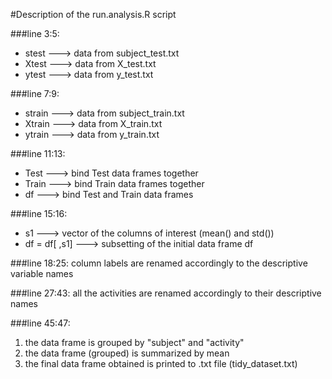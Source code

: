 #Description of the run.analysis.R script

###line 3:5:
 * stest ---> data from subject_test.txt
 * Xtest ---> data from X_test.txt
 * ytest ---> data from y_test.txt

###line 7:9:
* strain ---> data from subject_train.txt
* Xtrain ---> data from X_train.txt
* ytrain ---> data from y_train.txt

###line 11:13:
* Test ---> bind Test data frames together
* Train ---> bind Train data frames together
* df ---> bind Test and Train data frames

###line 15:16:
* s1 ---> vector of the columns of interest (mean() and std())
* df = df[ ,s1] ---> subsetting of the initial data frame df

###line 18:25:
column labels are renamed accordingly to the descriptive variable names

###line 27:43:
all the activities are renamed accordingly to their descriptive names

###line 45:47:
1. the data frame is grouped by "subject" and "activity"
2. the data frame (grouped) is summarized by mean
3. the final data frame obtained is printed to .txt file (tidy_dataset.txt)